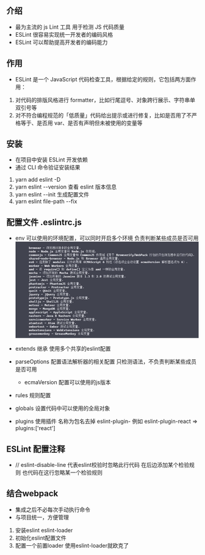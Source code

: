 ## 介绍
- 最为主流的 js Lint 工具 用于检测 JS 代码质量
- ESLint 很容易实现统一开发者的编码风格
- ESLint 可以帮助提高开发者的编码能力
  
## 作用
- ESLint 是一个 JavaScript 代码检查工具，根据给定的规则，它包括两方面作用：
1. 对代码的排版风格进行 formatter，比如行尾逗号、对象跨行展示、字符串单双引号等
2. 对不符合编程规范的「低质量」代码给出提示或进行修复，比如是否用了不严格等于、是否用 var、是否有声明但未被使用的变量等

## 安装
- 在项目中安装 ESLint 开发依赖
- 通过 CLI 命令验证安装结果
1. yarn add eslint -D
2. yarn eslint --version 查看 eslint 版本信息
3. yarn eslint --init 生成配置文件
4. yarn eslint file-path --fix 

## 配置文件 .eslintrc.js
- env 可以使用的环境配置，可以同时开启多个环境 负责判断某些成员是否可用
![](images/2021-05-14-21-31-52.png)

- extends 继承 使用多个共享的eslint配置
- parseOptions 配置语法解析器的相关配置 只检测语法，不负责判断某些成员是否可用
  - ecmaVersion 配置可以使用的js版本
- rules 规则配置
- globals 设置代码中可以使用的全局对象
- plugins 使用插件 名称为包名去掉 eslint-plugin- 例如 eslint-plugin-react => plugins:['react'] 

## ESLint 配置注释
- // eslint-disable-line 代表eslint校验时忽略此行代码 在后边添加某个检验规则 也代码在这行忽略某一个检验规则

## 结合webpack
- 集成之后不必每次手动执行命令
- 与项目统一，方便管理

1. 安装eslint eslint-loader
2. 初始化eslint配置文件
3. 配置一个前置loader 使用eslint-loader就欧克了

